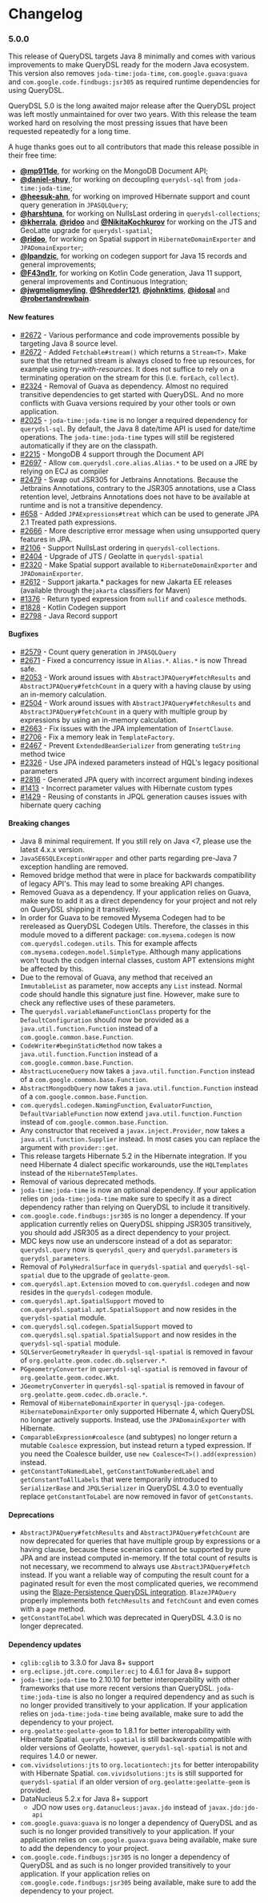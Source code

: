 # Changelog

### 5.0.0

This release of QueryDSL targets Java 8 minimally and comes with various improvements to make QueryDSL ready for the modern Java ecosystem.
This version also removes `joda-time:joda-time`, `com.google.guava:guava`  and `com.google.code.findbugs:jsr305` as required runtime dependencies for using QueryDSL.

QueryDSL 5.0 is the long awaited major release after the QueryDSL project was left mostly unmaintained for over two years.
With this release the team worked hard on resolving the most pressing issues that have been requested repeatedly for a long time.

A huge thanks goes out to all contributors that made this release possible in their free time:

* **[@mp911de](https://github.com/mp911de)**, for working on the MongoDB Document API;
* **[@daniel-shuy](https://github.com/daniel-shuy)**, for working on decoupling `querydsl-sql` from `joda-time:joda-time`;
* **[@heesuk-ahn](https://github.com/heesuk-ahn)**, for working on improved Hibernate support and count query generation in `JPASQLQuery`;
* **[@harshtuna](https://github.com/harshtuna)**, for working on NullsLast ordering in `querydsl-collections`;
* **[@kherrala](https://github.com/kherrala)**, **[@ridoo](https://github.com/ridoo)** and **[@NikitaKochkurov](https://github.com/NikitaKochkurov)** for working on the JTS and GeoLatte upgrade for `querydsl-spatial`;
* **[@ridoo](https://github.com/ridoo)**, for working on Spatial support in `HibernateDomainExporter` and `JPADomainExporter`;
* **[@lpandzic](https://github.com/lpandzic)**, for working on codegen support for Java 15 records and general improvements;
* **[@F43nd1r](https://github.com/F43nd1r)**, for working on Kotlin Code generation, Java 11 support, general improvements and Continuous Integration;
* **[@jwgmeligmeyling](https://github.com/jwgmeligmeyling)**, **[@Shredder121](https://github.com/Shredder121)**, **[@johnktims](https://github.com/johnktims)**, **[@idosal](https://github.com/idosal)** and **[@robertandrewbain](https://github.com/robertandrewbain)**.

#### New features

* [#2672](https://github.com/querydsl/querydsl/pull/2672) - Various performance and code improvements possible by targeting Java 8 source level.
* [#2672](https://github.com/querydsl/querydsl/pull/2672) - Added `Fetchable#stream()` which returns a `Stream<T>`.
  Make sure that the returned stream is always closed to free up resources, for example using _try-with-resources_.
  It does not suffice to rely on a terminating operation on the stream for this (i.e. `forEach`, `collect`).
* [#2324](https://github.com/querydsl/querydsl/issues/2324) - Removal of Guava as dependency.
  Almost no required transitive dependencies to get started with QueryDSL.
  And no more conflicts with Guava versions required by your other tools or own application.
* [#2025](https://github.com/querydsl/querydsl/issues/2025) - `joda-time:joda-time` is no longer a required dependency for `querydsl-sql`.
  By default, the Java 8 date/time API is used for date/time operations.
  The `joda-time:joda-time` types will still be registered automatically if they are on the classpath.
* [#2215](https://github.com/querydsl/querydsl/issues/2215) - MongoDB 4 support through the Document API 
* [#2697](https://github.com/querydsl/querydsl/issues/2697) - Allow `com.querydsl.core.alias.Alias.*` to be used on a JRE by relying on ECJ as compiler
* [#2479](https://github.com/querydsl/querydsl/issues/2479) - Swap out JSR305 for Jetbrains Annotations.
  Because the Jetbrains Annotations, contrary to the JSR305 annotations, use a Class retention level, Jetbrains Annotations
  does not have to be available at runtime and is not a transitive dependency.
* [#658](https://github.com/querydsl/querydsl/issues/658) - Added `JPAExpressions#treat` which can be used to generate JPA 2.1 Treated path expressions.
* [#2666](https://github.com/querydsl/querydsl/issues/2666) - More descriptive error message when using unsupported query features in JPA.
* [#2106](https://github.com/querydsl/querydsl/issues/2106) - Support NullsLast ordering in `querydsl-collections`.
* [#2404](https://github.com/querydsl/querydsl/issues/2404) - Upgrade of JTS / Geolatte in `querydsl-spatial`
* [#2320](https://github.com/querydsl/querydsl/issues/2320) - Make Spatial support available to `HibernateDomainExporter` and `JPADomainExporter`. 
* [#2612](https://github.com/querydsl/querydsl/issues/2612) - Support jakarta.* packages for new Jakarta EE releases (available through the`jakarta` classifiers for Maven)
* [#1376](https://github.com/querydsl/querydsl/issues/1376) - Return typed expression from `nullif` and `coalesce` methods.
* [#1828](https://github.com/querydsl/querydsl/issues/1828) - Kotlin Codegen support
* [#2798](https://github.com/querydsl/querydsl/pull/2798) - Java Record support

#### Bugfixes

* [#2579](https://github.com/querydsl/querydsl/issues/2579) - Count query generation in `JPASQLQuery`
* [#2671](https://github.com/querydsl/querydsl/issues/2671) - Fixed a concurrency issue in `Alias.*`. `Alias.*` is now Thread safe.
* [#2053](https://github.com/querydsl/querydsl/issues/2053) - Work around issues with `AbstractJPAQuery#fetchResults` and `AbstractJPAQuery#fetchCount` in a query with a having clause by using an in-memory calculation.
* [#2504](https://github.com/querydsl/querydsl/issues/2504) - Work around issues with `AbstractJPAQuery#fetchResults` and `AbstractJPAQuery#fetchCount` in a query with multiple group by expressions by using an in-memory calculation.
* [#2663](https://github.com/querydsl/querydsl/issues/2663) - Fix issues with the JPA implementation of `InsertClause`.
* [#2706](https://github.com/querydsl/querydsl/pull/2706) - Fix a memory leak in `TemplateFactory`.
* [#2467](https://github.com/querydsl/querydsl/issues/2467) - Prevent `ExtendedBeanSerializer` from generating `toString` method twice
* [#2326](https://github.com/querydsl/querydsl/issues/2326) - Use JPA indexed parameters instead of HQL's legacy positional parameters
* [#2816](https://github.com/querydsl/querydsl/issues/2816) - Generated JPA query with incorrect argument binding indexes
* [#1413](https://github.com/querydsl/querydsl/issues/1413) - Incorrect parameter values with Hibernate custom types
* [#1429](https://github.com/querydsl/querydsl/issues/1429) - Reusing of constants in JPQL generation causes issues with hibernate query caching

#### Breaking changes

* Java 8 minimal requirement. If you still rely on Java <7, please use the latest 4.x.x version.
* `JavaSE6SQLExceptionWrapper` and other parts regarding pre-Java 7 exception handling are removed. 
* Removed bridge method that were in place for backwards compatibility of legacy API's. This may lead to some breaking API changes.
* Removed Guava as a dependency. If your application relies on Guava, make sure to add it as a direct dependency for your project and not rely on QueryDSL shipping it transitively.
* In order for Guava to be removed Mysema Codegen had to be rereleased as QueryDSL Codegen Utils.
  Therefore, the classes in this module moved to a different package: `com.mysema.codegen` is now `com.querydsl.codegen.utils`.
  This for example affects `com.mysema.codegen.model.SimpleType`.
  Although many applications won't touch the codgen internal classes, custom APT extensions might be affected by this.
* Due to the removal of Guava, any method that received an `ImmutableList` as parameter, now accepts any `List` instead.
  Normal code should handle this signature just fine.
  However, make sure to check any reflective uses of these parameters.
* The `querydsl.variableNameFunctionClass` property for the `DefaultConfiguration` should now be provided as a `java.util.function.Function` instead of a `com.google.common.base.Function`.
* `CodeWriter#beginStaticMethod` now takes a `java.util.function.Function` instead of a `com.google.common.base.Function`.
* `AbstractLuceneQuery` now takes a `java.util.function.Function` instead of a `com.google.common.base.Function`.
* `AbstractMongodbQuery` now takes a `java.util.function.Function` instead of a `com.google.common.base.Function`.
* `com.querydsl.codegen.NamingFunction`, `EvaluatorFunction`, `DefaultVariableFunction` now extend `java.util.function.Function` instead of `com.google.common.base.Function`.
* Any constructor that received a `javax.inject.Provider`, now takes a `java.util.function.Supplier` instead. In most cases you can replace the argument with `provider::get`.
* This release targets Hibernate 5.2 in the Hibernate integration. If you need Hibernate 4 dialect specific workarounds, use the `HQLTemplates` instead of the `Hibernate5Templates`.
* Removal of various deprecated methods.
* `joda-time:joda-time` is now an optional dependency. If your application relies on `joda-time:joda-time` make sure to specify it as a direct dependency rather than relying on QueryDSL to include it transitively.
* `com.google.code.findbugs:jsr305` is no longer a dependency. If your application currently relies on QueryDSL shipping JSR305 transitively, you should add JSR305 as a direct dependency to your project.
* MDC keys now use an underscore instead of a dot as separator: ` querydsl.query` now is `querydsl_query` and `querydsl.parameters` is `querydsl_parameters`.
* Removal of `PolyHedralSurface` in `querydsl-spatial` and `querydsl-sql-spatial` due to the upgrade of `geolatte-geom`.
* `com.querydsl.apt.Extension` moved to `com.querydsl.codegen` and now resides in the `querydsl-codegen` module.
* `com.querydsl.apt.SpatialSupport` moved to `com.querydsl.spatial.apt.SpatialSupport` and now resides in the `querydsl-spatial` module.
* `com.querydsl.sql.codegen.SpatialSupport` moved to `com.querydsl.sql.spatial.SpatialSupport` and now resides in the `querydsl-sql-spatial` module.
* `SQLServerGeometryReader` in `querydsl-sql-spatial` is removed in favour of `org.geolatte.geom.codec.db.sqlserver.*`.
* `PGgeometryConverter` in `querydsl-sql-spatial` is removed in favour of `org.geolatte.geom.codec.Wkt`.
* `JGeometryConverter` in `querydsl-sql-spatial` is removed in favour of `org.geolatte.geom.codec.db.oracle.*`.
* Removal of `HibernateDomainExporter` in `querysql-jpa-codegen`. `HibernateDomainExporter` only supported Hibernate 4, which QueryDSL no longer actively supports. Instead, use the `JPADomainExporter` with Hibernate.
* `ComparableExpression#coalesce` (and subtypes) no longer return a mutable `Coalesce` expression, but instead return a typed expression.
  If you need the Coalesce builder, use `new Coalesce<T>().add(expression)` instead.
* `getConstantToNamedLabel`, `getConstantToNumberedLabel` and `getConstantToAllLabels` that were temporarily introduced to `SerializerBase` and `JPQLSerializer` 
  in QueryDSL 4.3.0 to eventually replace `getConstantToLabel` are now removed in favor of `getConstants`.

#### Deprecations
* `AbstractJPAQuery#fetchResults` and `AbstractJPAQuery#fetchCount` are now deprecated for queries that have multiple group by
  expressions or a having clause, because these scenarios cannot be supported by pure JPA and are instead computed in-memory.
  If the total count of results is not necessary, we recommend to always use `AbstractJPAQuery#fetch` instead.
  If you want a reliable way of computing the result count for a paginated result for even the most complicated queries,
  we recommend using the [Blaze-Persistence QueryDSL integration](https://persistence.blazebit.com/documentation/1.5/core/manual/en_US/#querydsl-integration).
  `BlazeJPAQuery` properly implements both `fetchResults` and `fetchCount` and even comes with a `page` method.
* `getConstantToLabel` which was deprecated in QueryDSL 4.3.0 is no longer deprecated.

#### Dependency updates

* `cglib:cglib` to 3.3.0 for Java 8+ support
* `org.eclipse.jdt.core.compiler:ecj` to 4.6.1 for Java 8+ support
* `joda-time:joda-time` to 2.10.10 for better interoperability with other frameworks that use more recent versions than QueryDSL.
    `joda-time:joda-time` is also no longer a required dependency and as such is no longer provided transitively to your application.
    If your application relies on `joda-time:joda-time` being available, make sure to add the dependency to your project. 
* `org.geolatte:geolatte-geom` to 1.8.1 for better interopability with Hibernate Spatial.
  `querydsl-spatial` is still backwards compatible with older versions of Geolatte, however, `querydsl-sql-spatial` is not and requires 1.4.0 or newer.
* `com.vividsolutions:jts` to `org.locationtech:jts` for better interopability with Hibernate Spatial.
  `com.vividsolutions:jts` is still supported for `querydsl-spatial` if an older version of `org.geolatte:geolatte-geom` is provided.
* DataNucleus 5.2.x for Java 8+ support
  * JDO now uses `org.datanucleus:javax.jdo` instead of `javax.jdo:jdo-api`
* `com.google.guava:guava` is no longer a dependency of QueryDSL  and as such is no longer provided transitively to your application.
    If your application relies on `com.google.guava:guava` being available, make sure to add the dependency to your project.
* `com.google.code.findbugs:jsr305` is no longer a dependency of QueryDSL  and as such is no longer provided transitively to your application.
    If your application relies on `com.google.code.findbugs:jsr305` being available, make sure to add the dependency to your project.